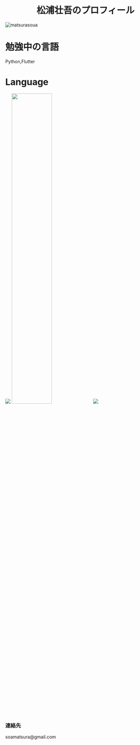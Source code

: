 <h1 align="center">松浦壮吾のプロフィール</h1>
<p align="left"> <img src="https://komarev.com/ghpvc/?username=matsurasoua&label=Profile%20views&color=0e75b6&style=flat" alt="matsurasoua" /> </p>

# 勉強中の言語 
Python,Flutter
# Language
<img src='https://github-readme-stats.vercel.app/api/top-langs/?username=matsurasoua&layout=compact'></img>
<img src='https://github-readme-stats.vercel.app/api?username=matsurasoua&show_icons=true&theme=default' width='50%'></img>
![](https://github-profile-summary-cards.vercel.app/api/cards/profile-details?username=matsurasoua&theme=github)

<h3>連絡先</h3>
soamatsura@gmail.com
